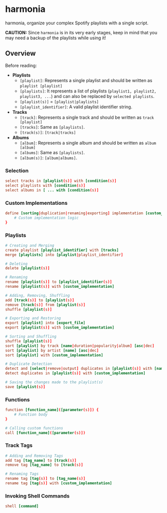 # harmonia
harmonia, organize your complex Spotify playlists with a single script.

**CAUTION:** Since `harmonia` is in its very early stages, keep in mind that you may need a backup of the playlists while using it!

## Overview
Before reading:
- **Playlists**
    - `[playlist]`: Represents a single playlist and should be written as `playlist [playlist]`
    - `[playlists]`: It represents a list of playlists (`playlist1, playlist2, playlist3, ...`) and can also be replaced by `selected playlists`.
    - `[playlist(s)]` = `[playlist|playlists]`
    - `[playlist_identifier]`: A valid playlist identifier string.
- **Tracks**
    - `[track]`: Represents a single track and should be written as `track [playlist]`
    - `[tracks]`: Same as `[playlists]`.
    - `[track(s)]`: `[track|tracks]`
- **Albums**
    - `[album]`: Represents a single album and should be written as `album [album]`
    - `[albums]`: Same as `[playlists]`.
    - `[album(s)]`: `[album|albums]`.

### Selection
```toml
select tracks in [playlist(s)] with [condition(s)]
select playlists with [condition(s)]
select albums in [ ... with [condition(s)]
```

### Custom Implementations
```toml
define [sorting|duplication|renaming|exporting] implementation [custom_implementation] {
    # Custom implementation logic
}
```

### Playlists
```toml
# Creating and Merging
create playlist [playlist_identifier] with [tracks]
merge [playlists] into [playlist|playlist_identifier]

# Deleting
delete [playlist(s)]

# Renaming
rename [playlist(s)] to [playlist_identifier(s)]
rename [playlist(s)] with [custom_implementation]

# Adding, Removing, Shuffling
add [track(s)] to [playlist(s)]
remove [track(s)] from [playlist(s)]
shuffle [playlist(s)]

# Exporting and Restoring
export [playlist] into [export_file]
export [playlist(s)] with [custom_implementation]

# Sorting and Shuffling
shuffle [playlist(s)]
sort [playlist] by track [name|duration|popularity|album] [asc|dec]
sort [playlist] by artist [name] [asc|dec]
sort [playlist] with [custom_implementation]

# Duplicate Detection
detect and [select|remove|output] duplicates in [playlist(s)] with [name|...]
detect duplicates in [playlist(s)] with [custom_implementation]

# Saving the changes made to the playlist(s)
save [playlist(s)]
```

### Functions
```toml
function [function_name]([parameter(s)]) {
    # Function body
}

# Calling custom functions
call [function_name]([parameter(s)])
```

### Track Tags
```toml
# Adding and Removing Tags
add tag [tag_name] to [track(s)]
remove tag [tag_name] to [track(s)]

# Renaming Tags
rename tag [tag(s)] to [tag_name(s)]
rename tag [tag(s)] with [custom_implementation]
```

### Invoking Shell Commands
```toml
shell [command]
```